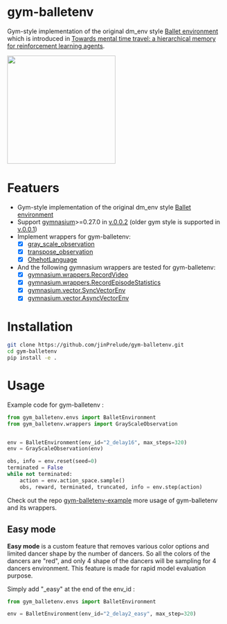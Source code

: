 # gym-balletenv
Gym-style implementation of the original dm_env style [Ballet environment](https://github.com/deepmind/deepmind-research/tree/master/hierarchical_transformer_memory) which is introduced in [Towards mental time travel: a hierarchical memory for reinforcement learning agents](https://arxiv.org/abs/2105.14039).

<p float="center">
  <img src="https://user-images.githubusercontent.com/16518993/215299001-faeb4aa1-8665-4772-a2a8-6139615a5a25.gif" width="250" />
</p>

# Featuers
- Gym-style implementation of the original dm_env style [Ballet environment](https://github.com/deepmind/deepmind-research/tree/master/hierarchical_transformer_memory)
- Support [gymnasium](https://github.com/Farama-Foundation/Gymnasium)>=0.27.0 in [v.0.0.2](https://github.com/jinPrelude/gym-balletenv/releases/tag/v0.0.2) (older gym style is supported in [v.0.0.1](https://github.com/jinPrelude/gym-balletenv/releases/tag/v0.0.1))
- Implement wrappers for gym-balletenv:
    - [x] [gray_scale_observation](https://github.com/jinPrelude/gym-balletenv/blob/master/gym_balletenv/wrappers/gray_scale_observation.py)
    - [x] [transpose_observation](https://github.com/jinPrelude/gym-balletenv/blob/master/gym_balletenv/wrappers/transpose_observation.py)
    - [x] [OhehotLanguage](https://github.com/jinPrelude/gym-balletenv/blob/master/gym_balletenv/wrappers/onehot_language.py)
- And the following gymnasium wrappers are tested for gym-balletenv:
    - [x] [gymnasium.wrappers.RecordVideo](https://github.com/Farama-Foundation/Gymnasium/blob/main/gymnasium/wrappers/record_video.py)
    - [x] [gymnasium.wrappers.RecordEpisodeStatistics](https://github.com/Farama-Foundation/Gymnasium/blob/main/gymnasium/wrappers/record_episode_statistics.py)
    - [x] [gymnasium.vector.SyncVectorEnv](https://github.com/Farama-Foundation/Gymnasium/blob/main/gymnasium/vector/sync_vector_env.py)
    - [x] [gymnasium.vector.AsyncVectorEnv](https://github.com/Farama-Foundation/Gymnasium/blob/main/gymnasium/vector/async_vector_env.py)

# Installation
```bash
git clone https://github.com/jinPrelude/gym-balletenv.git
cd gym-balletenv
pip install -e .
```
# Usage
Example code for gym-balletenv :
```python
from gym_balletenv.envs import BalletEnvironment
from gym_balletenv.wrappers import GrayScaleObservation


env = BalletEnvironment(env_id="2_delay16", max_steps=320)
env = GrayScaleObservation(env)

obs, info = env.reset(seed=0)
terminated = False
while not terminated:
    action = env.action_space.sample()
    obs, reward, terminated, truncated, info = env.step(action)
```


Check out the repo [gym-balletenv-example](https://github.com/jinPrelude/gym-balletenv-example) more usage of gym-balletenv and its wrappers.

## Easy mode
**Easy mode** is a custom feature that removes various color options and limited dancer shape by the number of dancers. So all the colors of the dancers are "red", and only 4 shape of the dancers will be sampling for 4 dancers environment. This feature is made for rapid model evaluation purpose.

Simply add "_easy" at the end of the env_id :
```python
from gym_balletenv.envs import BalletEnvironment

env = BalletEnvironment(env_id="2_delay2_easy", max_step=320)

```
